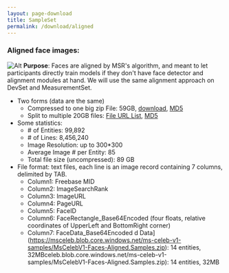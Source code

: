```yaml
---
layout: page-download
title: SampleSet
permalink: /download/aligned
---
```

### Aligned face images:
![Alt](../assets/dataset/irc_facealignedsample.jpg "irc_facealignedsample")
**Purpose**: Faces are aligned by MSR's algorithm, and meant to let participants directly train models if they don't have face detector and alignment modules at hand. We will use the same alignment approach on DevSet and MeasurementSet.
* Two forms (data are the same)
  * Compressed to one big zip File: 59GB, [download](https://msceleb.blob.core.windows.net/ms-celeb-v1-zip/MsCelebV1-Faces-Aligned.zip), [MD5](https://msceleb.blob.core.windows.net/ms-celeb-v1-zip/MsCelebV1-Faces-Aligned.zip.md5)
  * Split to multiple 20GB files: [File URL List](https://msceleb.blob.core.windows.net/ms-celeb-v1-aligned-split?restype=container&amp;comp=list), [MD5](https://msceleb.blob.core.windows.net/ms-celeb-v1-aligned-split/md5.txt)
* Some statistics:
  * \# of Entities: 99,892
  * \# of Lines: 8,456,240
  * Image Resolution: up to 300*300
  * Average Image \# per Entity: 85
  * Total file size (uncompressed): 89 GB
* File format: text files, each line is an image record containing 7 columns, delimited by TAB.
  * Column1: Freebase MID
  * Column2: ImageSearchRank
  * Column3: ImageURL
  * Column4: PageURL
  * Column5: FaceID
  * Column6: FaceRectangle_Base64Encoded (four floats, relative coordinates of UpperLeft and BottomRight corner)
  * Column7: FaceData_Base64Encoded
d Data](https://msceleb.blob.core.windows.net/ms-celeb-v1-samples/MsCelebV1-Faces-Aligned.Samples.zip): 14 entities, 32MBceleb.blob.core.windows.net/ms-celeb-v1-samples/MsCelebV1-Faces-Aligned.Samples.zip): 14 entities, 32MB